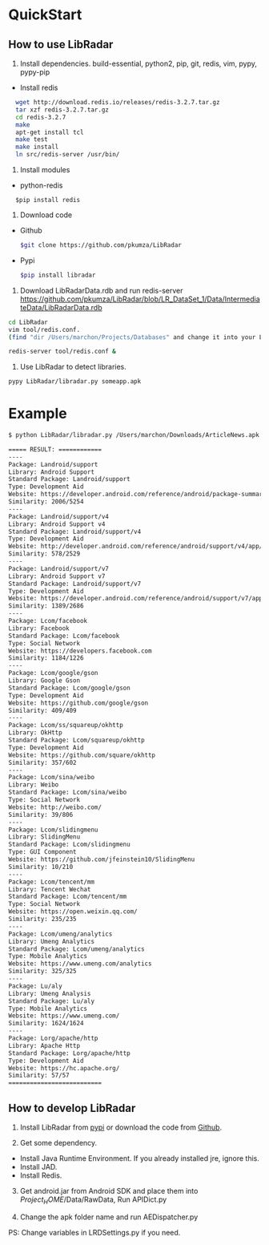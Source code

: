 # QuickStart

## How to use LibRadar

1. Install dependencies. build-essential, python2, pip, git, redis, vim, pypy, pypy-pip
  - Install redis
  ```bash
    wget http://download.redis.io/releases/redis-3.2.7.tar.gz
	tar xzf redis-3.2.7.tar.gz
	cd redis-3.2.7
	make
	apt-get install tcl
	make test
	make install
	ln src/redis-server /usr/bin/
  ```

1. Install modules
 - python-redis
  ```
    $pip install redis
  ```

1. Download code

 - Github
   ```bash
   $git clone https://github.com/pkumza/LibRadar
   ```

 - Pypi
   ```bash
   $pip install libradar
   ```

1. Download LibRadarData.rdb and run redis-server
  https://github.com/pkumza/LibRadar/blob/LR_DataSet_1/Data/IntermediateData/LibRadarData.rdb

  ```bash
  cd LibRadar
  vim tool/redis.conf.
  (find "dir /Users/marchon/Projects/Databases" and change it into your LibRadarData.rdb path.)

  redis-server tool/redis.conf &
  ```
1. Use LibRadar to detect libraries.

  ```bash
  pypy LibRadar/libradar.py someapp.apk
  ```

# Example

```bash
$ python LibRadar/libradar.py /Users/marchon/Downloads/ArticleNews.apk

===== RESULT: ============
----
Package: Landroid/support
Library: Android Support
Standard Package: Landroid/support
Type: Development Aid
Website: https://developer.android.com/reference/android/package-summary.html
Similarity: 2006/5254
----
Package: Landroid/support/v4
Library: Android Support v4
Standard Package: Landroid/support/v4
Type: Development Aid
Website: http://developer.android.com/reference/android/support/v4/app/package-summary.html
Similarity: 578/2529
----
Package: Landroid/support/v7
Library: Android Support v7
Standard Package: Landroid/support/v7
Type: Development Aid
Website: https://developer.android.com/reference/android/support/v7/app/package-summary.html
Similarity: 1389/2686
----
Package: Lcom/facebook
Library: Facebook
Standard Package: Lcom/facebook
Type: Social Network
Website: https://developers.facebook.com
Similarity: 1184/1226
----
Package: Lcom/google/gson
Library: Google Gson
Standard Package: Lcom/google/gson
Type: Development Aid
Website: https://github.com/google/gson
Similarity: 409/409
----
Package: Lcom/ss/squareup/okhttp
Library: OkHttp
Standard Package: Lcom/squareup/okhttp
Type: Development Aid
Website: https://github.com/square/okhttp
Similarity: 357/602
----
Package: Lcom/sina/weibo
Library: Weibo
Standard Package: Lcom/sina/weibo
Type: Social Network
Website: http://weibo.com/
Similarity: 39/806
----
Package: Lcom/slidingmenu
Library: SlidingMenu
Standard Package: Lcom/slidingmenu
Type: GUI Component
Website: https://github.com/jfeinstein10/SlidingMenu
Similarity: 10/210
----
Package: Lcom/tencent/mm
Library: Tencent Wechat
Standard Package: Lcom/tencent/mm
Type: Social Network
Website: https://open.weixin.qq.com/
Similarity: 235/235
----
Package: Lcom/umeng/analytics
Library: Umeng Analytics
Standard Package: Lcom/umeng/analytics
Type: Mobile Analytics
Website: https://www.umeng.com/analytics
Similarity: 325/325
----
Package: Lu/aly
Library: Umeng Analysis
Standard Package: Lu/aly
Type: Mobile Analytics
Website: https://www.umeng.com/
Similarity: 1624/1624
----
Package: Lorg/apache/http
Library: Apache Http
Standard Package: Lorg/apache/http
Type: Development Aid
Website: https://hc.apache.org/
Similarity: 57/57
==========================

```

## How to develop LibRadar

1. Install LibRadar from [pypi](https://pypi.python.org/pypi/LibRadar) or download the code from [Github](http://github.com/pkumza/LibRadar).

2. Get some dependency.
 - Install Java Runtime Environment. If you already installed jre, ignore this.
 - Install JAD.
 - Install Redis.

3. Get android.jar from Android SDK and place them into $Project_HOME$/Data/RawData, Run APIDict.py

4. Change the apk folder name and run AEDispatcher.py

PS: Change variables in LRDSettings.py if you need.